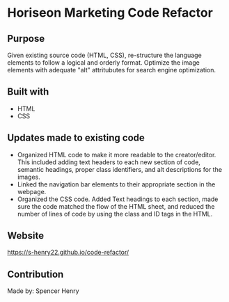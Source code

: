 # Horiseon Marketing Code Refactor

## Purpose
Given existing source code (HTML, CSS), re-structure the language elements to follow a logical and orderly format.  Optimize the image elements with adequate "alt" attritubutes for search engine optimization.

## Built with
* HTML
* CSS

## Updates made to existing code
* Organized HTML code to make it more readable to the creator/editor.  This included adding text headers to each new section of code, semantic headings, proper class identifiers, and alt descriptions for the images.
* Linked the navigation bar elements to their appropriate section in the webpage.
* Organized the CSS code.  Added Text headings to each section, made sure the code matched the flow of the HTML sheet, and reduced the number of lines of code by using the class and ID tags in the HTML.

## Website
https://s-henry22.github.io/code-refactor/

## Contribution
Made by: Spencer Henry




